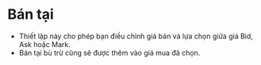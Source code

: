 # **Bán tại**

- Thiết lập này cho phép bạn điều chỉnh giá bán và lựa chọn giữa giá Bid, Ask hoặc Mark.
- Bán tại bù trừ cũng sẽ được thêm vào giá mua đã chọn.
